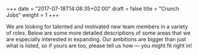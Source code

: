 +++
date = "2017-07-18T14:08:35+02:00"
draft = false
title = "Crunch Jobs"
weight = 1
+++

We are looking for talented and motivated new team members in a variety of roles. Below are some more detailed descriptions of some areas that we are especially interested in expanding. Our ambitions are bigger than just what is listed, so if yours are too, please tell us how — you might fit right in!
